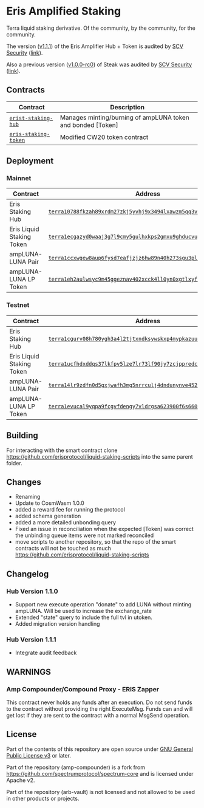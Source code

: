 # Eris Amplified Staking

Terra liquid staking derivative. Of the community, by the community, for the community.

The version ([v1.1.1](https://github.com/erisprotocol/contracts-terra/releases/tag/v1.1.1)) of the Eris Amplifier Hub + Token is audited by [SCV Security](https://twitter.com/TerraSCV) ([link](https://github.com/SCV-Security/PublicReports/blob/main/CW/ErisProtocol/Eris%20Protocol%20-%20Amplified%20Staking%20-%20Audit%20Report%20v1.0.pdf)).

Also a previous version ([v1.0.0-rc0](https://github.com/st4k3h0us3/steak-contracts/releases/tag/v1.0.0-rc0)) of Steak was audited by [SCV Security](https://twitter.com/TerraSCV) ([link](https://github.com/SCV-Security/PublicReports/blob/main/CW/St4k3h0us3/St4k3h0us3%20-%20Steak%20Contracts%20Audit%20Review%20-%20%20v1.0.pdf)).

## Contracts

| Contract                                  | Description                                                 |
| ----------------------------------------- | ----------------------------------------------------------- |
| [`erist-staking-hub`](./contracts/hub)    | Manages minting/burning of ampLUNA token and bonded [Token] |
| [`eris-staking-token`](./contracts/token) | Modified CW20 token contract                                |

## Deployment

### Mainnet

| Contract                  | Address                                                                                                                                                                           |
| ------------------------- | --------------------------------------------------------------------------------------------------------------------------------------------------------------------------------- |
| Eris Staking Hub          | [`terra10788fkzah89xrdm27zkj5yvhj9x3494lxawzm5qq3vvxcqz2yzaqyd3enk`](https://finder.terra.money/mainnet/address/terra10788fkzah89xrdm27zkj5yvhj9x3494lxawzm5qq3vvxcqz2yzaqyd3enk) |
| Eris Liquid Staking Token | [`terra1ecgazyd0waaj3g7l9cmy5gulhxkps2gmxu9ghducvuypjq68mq2s5lvsct`](https://finder.terra.money/mainnet/address/terra1ecgazyd0waaj3g7l9cmy5gulhxkps2gmxu9ghducvuypjq68mq2s5lvsct) |
| ampLUNA-LUNA Pair         | [`terra1ccxwgew8aup6fysd7eafjzjz6hw89n40h273sgu3pl4lxrajnk5st2hvfh`](https://finder.terra.money/mainnet/address/terra1ccxwgew8aup6fysd7eafjzjz6hw89n40h273sgu3pl4lxrajnk5st2hvfh) |
| ampLUNA-LUNA LP Token     | [`terra1eh2aulwsyc9m45ggeznav402xcck4ll0yn0xgtlxyf4zkwch7juqsxvfzr`](https://finder.terra.money/mainnet/address/terra1eh2aulwsyc9m45ggeznav402xcck4ll0yn0xgtlxyf4zkwch7juqsxvfzr) |

### Testnet

| Contract                  | Address                                                                                                                                                                           |
| ------------------------- | --------------------------------------------------------------------------------------------------------------------------------------------------------------------------------- |
| Eris Staking Hub          | [`terra1cgurv08h780ygh3a4l2tjtxndksywskxp4mypkazuuazqas5m8kqleeupz`](https://finder.terra.money/testnet/address/terra1cgurv08h780ygh3a4l2tjtxndksywskxp4mypkazuuazqas5m8kqleeupz) |
| Eris Liquid Staking Token | [`terra1ucfhdxddqs37lkfpv5lze7lr73lf90jy7zcjppredcxc3v2pgakqppaflr`](https://finder.terra.money/testnet/address/terra1ucfhdxddqs37lkfpv5lze7lr73lf90jy7zcjppredcxc3v2pgakqppaflr) |
| ampLUNA-LUNA Pair         | [`terra14lr9zdfn0d5gxjwafh3mg5nrrculj4dndunynve452zws2lzyd3smx46ta`](https://finder.terra.money/testnet/address/terra14lr9zdfn0d5gxjwafh3mg5nrrculj4dndunynve452zws2lzyd3smx46ta) |
| ampLUNA-LUNA LP Token     | [`terra1evucal9yqpa9fcgvfdengy7vldrgsa623900f6s6605dwnf4qpnqke06cc`](https://finder.terra.money/testnet/address/terra1evucal9yqpa9fcgvfdengy7vldrgsa623900f6s6605dwnf4qpnqke06cc) |

## Building

For interacting with the smart contract clone <https://github.com/erisprotocol/liquid-staking-scripts> into the same parent folder.

## Changes

- Renaming
- Update to CosmWasm 1.0.0
- added a reward fee for running the protocol
- added schema generation
- added a more detailed unbonding query
- Fixed an issue in reconciliation when the expected [Token] was correct the unbinding queue items were not marked reconciled
- move scripts to another repository, so that the repo of the smart contracts will not be touched as much <https://github.com/erisprotocol/liquid-staking-scripts>

## Changelog

### Hub Version 1.1.0

- Support new execute operation "donate" to add LUNA without minting ampLUNA. Will be used to increase the exchange_rate
- Extended "state" query to include the full tvl in utoken.
- Added migration version handling

### Hub Version 1.1.1

- Integrate audit feedback

## WARNINGS

### Amp Compounder/Compound Proxy - ERIS Zapper

This contract never holds any funds after an execution. Do not send funds to the contract without providing the right ExecuteMsg. Funds can and will get lost if they are sent to the contract with a normal MsgSend operation.

## License

Part of the contents of this repository are open source under [GNU General Public License v3](./LICENSE) or later.

Part of the repository (amp-compounder) is a fork from <https://github.com/spectrumprotocol/spectrum-core> and is licensed under Apache v2.

Part of the repository (arb-vault) is not licensed and not allowed to be used in other products or projects.
